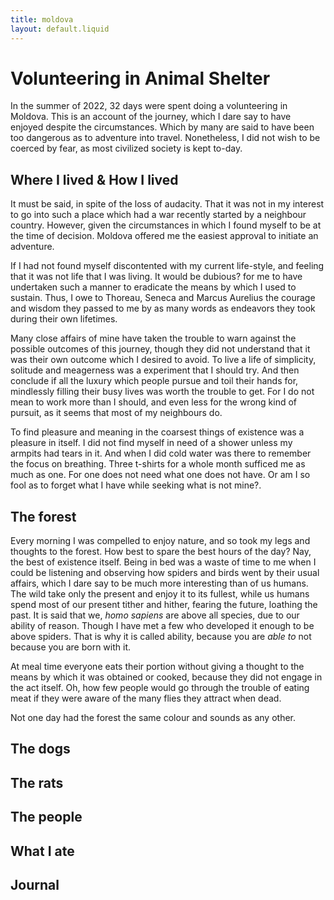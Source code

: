 ```yaml
---
title: moldova
layout: default.liquid
---
```


# Volunteering in Animal Shelter

In the summer of 2022, 32 days were spent doing a volunteering in Moldova.
This is an account of the journey, which I dare say to have enjoyed despite the circumstances.
Which by many are said to have been too dangerous as to adventure into travel. Nonetheless, I did not wish
to be coerced by fear, as most civilized society is kept to-day.

## Where I lived & How I lived

It must be said, in spite of the loss of audacity. That it was not in my interest to go into such a place
which had a war recently started by a neighbour country. However, given the circumstances in which I found
myself to be at the time of decision. Moldova offered me the easiest approval to initiate an adventure.

If I had not found myself discontented with my current life-style, and feeling that it was not life that I was living.
It would be dubious? for me to have undertaken such a manner to eradicate the means by which I used to sustain.
Thus, I owe to Thoreau, Seneca and Marcus Aurelius the courage and wisdom they passed to me by as many words as endeavors 
they took during their own lifetimes.

Many close affairs of mine have taken the trouble to warn against the possible outcomes of this journey, though
they did not understand that it was their own outcome which I desired to avoid. To live a life of simplicity, solitude and
meagerness was a experiment that I should try. And then conclude if all the luxury which people pursue and toil their hands for,
mindlessly filling their busy lives was worth the trouble to get. For I do not mean to work more than I should, and even less
for the wrong kind of pursuit, as it seems that most of my neighbours do.

To find pleasure and meaning in the coarsest things of existence was a pleasure in itself. I did not find myself in need of a shower
unless my armpits had tears in it. And when I did cold water was there to remember the focus on breathing. 
Three t-shirts for a whole month sufficed me as much as one. For one does not need what one does not have. 
Or am I so fool as to forget what I have while seeking what is not mine?.

## The forest

Every morning I was compelled to enjoy nature, and so took my legs and thoughts to the forest. How best to spare the
best hours of the day? Nay, the best of existence itself. Being in bed was a waste of time to me when I could be listening
and observing how spiders and birds went by their usual affairs, which I dare say to be much more interesting than of us humans.
The wild take only the present and enjoy it to its fullest, while us humans spend most of our present tither and hither, 
fearing the future, loathing the past.
It is said that we, _homo sapiens_ are above all species, due to our ability of reason. Though I have met a few who developed it enough
to be above spiders. That is why it is called ability, because you are _able to_ not because you are born with it.

At meal time everyone eats their portion without giving a thought to the means by which it was obtained or cooked,
because they did not engage in the act itself. Oh, how few people would go through the trouble of eating meat if they
were aware of the many flies they attract when dead.



Not one day had the
forest the same colour and sounds as any other.  

## The dogs

## The rats

## The people

## What I ate

## Journal

